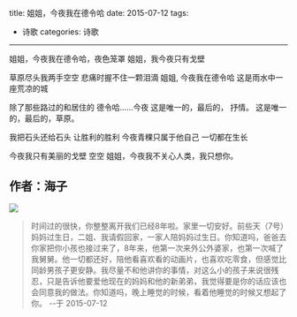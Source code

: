 title: 姐姐，今夜我在德令哈
date: 2015-07-12
tags:
- 诗歌
categories: 诗歌
---

姐姐，今夜我在德令哈，夜色笼罩 
姐姐，我今夜只有戈壁 

草原尽头我两手空空 
悲痛时握不住一颗泪滴 
姐姐, 今夜我在德令哈 
这是雨水中一座荒凉的城
 
<!-- more -->

除了那些路过的和居住的 
德令哈……今夜 
这是唯一的，最后的， 抒情。 
这是唯一的，最后的，草原。
 
我把石头还给石头
让胜利的胜利 
今夜青稞只属于他自己 
一切都在生长 

今夜我只有美丽的戈壁 空空 
姐姐，今夜我不关心人类，我只想你。

**作者：海子**
----

![](http://7xk15u.com1.z0.glb.clouddn.com/imagesister.jpg)
> 时间过的很快，你整整离开我们已经8年啦。家里一切安好。前些天（7号）妈妈过生日，二姐、我请假回家，一家人陪妈妈过生日。你知道吗，爸爸去你家把你小孩也接过来了，8年来，他第一次来外公外婆家，也第一次喊了我舅舅。他一切都还好，陪他看喜欢看的动画片，也喜欢吃零食，但感觉比同龄男孩子更安静。我尽量不和他讲你的事情，对这么小的孩子来说很残忍，只是告诉他要爱他现在的妈妈和他的新弟弟，我觉得要是你的话应该也会同意我的做法。你知道吗，晚上睡觉的时候，看着他睡觉的时候又想起了你。
> --于 2015-07-12
